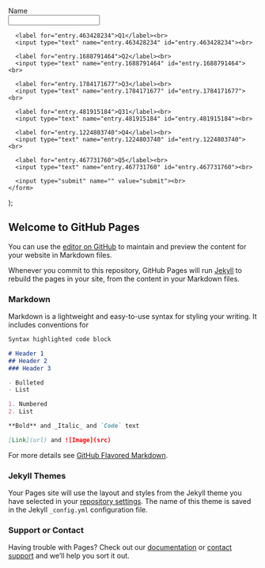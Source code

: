<!DOCTYPE html>
<html>
  <head>
    <meta charset="utf-8">
    <title>forms</title>
  </head>
  <body>
    <form id="gform" name="gform" target="hidden_iframe"
    onsubmit="submittedvalue=true;"
    action="https://docs.google.com/forms/d/e/1FAIpQLSfZ2DxUnDB-UcEO69HDKEjRgYNq4GFaVMZilW7TZTG2bqsO9A/formResponse?">
      <label for="entry.1577887842">Name</label><br>
      <input type="text" name="entry.1577887842" id="entry.1577887842"><br>

      <label for="entry.463428234">Q1</label><br>
      <input type="text" name="entry.463428234" id="entry.463428234"><br>

      <label for="entry.1688791464">Q2</label><br>
      <input type="text" name="entry.1688791464" id="entry.1688791464"><br>

      <label for="entry.1784171677">Q3</label><br>
      <input type="text" name="entry.1784171677" id="entry.1784171677"><br>

      <label for="entry.481915184">Q31</label><br>
      <input type="text" name="entry.481915184" id="entry.481915184"><br>

      <label for="entry.1224803740">Q4</label><br>
      <input type="text" name="entry.1224803740" id="entry.1224803740"><br>

      <label for="entry.467731760">Q5</label><br>
      <input type="text" name="entry.467731760" id="entry.467731760"><br>

      <input type="submit" name="" value="submit"><br>
    </form>

<iframe name="hidden_iframe" id="hidden_iframe"
style="display:none;" onload="if(submitted){}"></iframe>

<script src="https://code.jquery.com/jquery-3.4.1.js"
  integrity="sha256-WpOohJOqMqqyKL9FccASB9O0KwACQJpFTUBLTYOVvVU="
  crossorigin="anonymous"></script>
<script type="text/javascript">
  var submitted = false;
</script>
<!--
<script type="text/javascript">
  $('#gform').on('submit', function(e){
    $('#gform *').fadeOut(2000);
    $('#gform').prepend('Your submission has been noted. Thank you.');
  }
-->
  );
</script>
  </body>
</html>



## Welcome to GitHub Pages

You can use the [editor on GitHub](https://github.com/skiquiz/hunt/edit/master/index.md) to maintain and preview the content for your website in Markdown files.

Whenever you commit to this repository, GitHub Pages will run [Jekyll](https://jekyllrb.com/) to rebuild the pages in your site, from the content in your Markdown files.

### Markdown

Markdown is a lightweight and easy-to-use syntax for styling your writing. It includes conventions for

```markdown
Syntax highlighted code block

# Header 1
## Header 2
### Header 3

- Bulleted
- List

1. Numbered
2. List

**Bold** and _Italic_ and `Code` text

[Link](url) and ![Image](src)
```

For more details see [GitHub Flavored Markdown](https://guides.github.com/features/mastering-markdown/).

### Jekyll Themes

Your Pages site will use the layout and styles from the Jekyll theme you have selected in your [repository settings](https://github.com/skiquiz/hunt/settings). The name of this theme is saved in the Jekyll `_config.yml` configuration file.

### Support or Contact

Having trouble with Pages? Check out our [documentation](https://help.github.com/categories/github-pages-basics/) or [contact support](https://github.com/contact) and we’ll help you sort it out.
